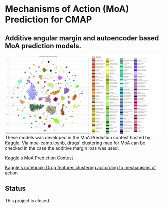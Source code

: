 # Mechanisms of Action (MoA) Prediction for CMAP
## Additive angular margin and autoencoder based MoA prediction models.
![Imgur](pics/drug_features_clustering_moa_colors.png)
These models was developed in the MoA Prediction contest hosted by Kaggle.
Via moa-camp.ipynb, drugs' clustering map for MoA can be checked in the case the additive margin loss was used.

[Kaggle's MoA Prediction Contest](https://www.kaggle.com/c/lish-moa)

[Kaggle's notebook: Drug features clustering according to mechanisms of action](https://www.kaggle.com/gutomitai/drug-features-clustering-according-to-moa)

## Status
This project is closed.


